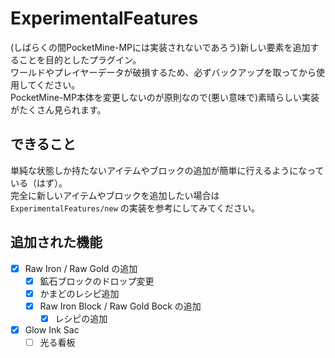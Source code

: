 # ExperimentalFeatures
(しばらくの間PocketMine-MPには実装されないであろう)新しい要素を追加することを目的としたプラグイン。  
ワールドやプレイヤーデータが破損するため、必ずバックアップを取ってから使用してください。  
PocketMine-MP本体を変更しないのが原則なので(悪い意味で)素晴らしい実装がたくさん見られます。

## できること
単純な状態しか持たないアイテムやブロックの追加が簡単に行えるようになっている（はず）。  
完全に新しいアイテムやブロックを追加したい場合は `ExperimentalFeatures/new` の実装を参考にしてみてください。

## 追加された機能
- [x] Raw Iron / Raw Gold の追加
  - [x] 鉱石ブロックのドロップ変更
  - [x] かまどのレシピ追加
  - [x] Raw Iron Block / Raw Gold Bock の追加
    - [x] レシピの追加
- [x] Glow Ink Sac
  - [ ] 光る看板